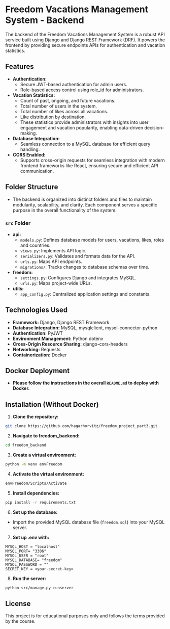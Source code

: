 # Freedom Vacations Management System - Backend

The backend of the Freedom Vacations Management System is a robust API service built using Django and Django REST Framework (DRF). It powers the frontend by providing secure endpoints APIs for authentication and vacation statistics. 


## Features

- **Authentication:**
    - Secure JWT-based authentication for admin users.
    - Role-based access control using role_id for administrators.
- **Vacation Statistics:**
    - Count of past, ongoing, and future vacations.
    - Total number of users in the system.
    - Total number of likes across all vacations.
    - Like distribution by destination.
    - These statistics provide administrators with insights into user engagement and vacation popularity, enabling data-driven decision-making.
- **Database Integration:**
    - Seamless connection to a MySQL database for efficient query handling.
- **CORS Enabled:**
    - Supports cross-origin requests for seamless integration with modern frontend frameworks like React, ensuring secure and efficient API communication.


## Folder Structure
- The backend is organized into distinct folders and files to maintain modularity, scalability, and clarity. Each component serves a specific purpose in the overall functionality of the system.

### `src` Folder
- **api:**
    - `models.py`: Defines database models for users, vacations, likes, roles and countries.
    - `views.py`: Implements API logic.
    - `serializers.py`: Validates and formats data for the API.
    - `urls.py`: Maps API endpoints.
    - `migrations/`: Tracks changes to database schemas over time.
- **freedom:**
    - `settings.py`: Configures Django and integrates MySQL.
    - `urls.py`: Maps project-wide URLs.
- **utils:**
    - `app_config.py`: Centralized application settings and constants.


## Technologies Used

- **Framework:** Django, Django REST Framework
- **Database Integration:** MySQL, mysqlclient, mysql-connector-python
- **Authentication:** PyJWT
- **Environment Management:** Python dotenv
- **Cross-Origin Resource Sharing:** django-cors-headers
- **Networking:** Requests
- **Containerization:** Docker


## Docker Deployment

- **Please follow the instructions in the overall `README.md` to deploy with Docker.**


## Installation (Without Docker)

1. **Clone the repository:**
```bash
git clone https://github.com/hagarhorvitz/freedom_project_part3.git
```

2. **Navigate to freedom_backend:**
```bash
cd freedom_backend
```

3. **Create a virtual environment:**
```bash
python -m venv envFreedom
```

4. **Activate the virtual environment:**
```bash
envFreedom/Scripts/Activate
```

5. **Install dependencies:**
```bash
pip install -r requirements.txt
```

6. **Set up the database:**
- Import the provided MySQL database file (`freedom.sql`) into your MySQL server.

7. **Set up .env with:**
```plain text
MYSQL_HOST = "localhost"
MYSQL_PORT= "3306"
MYSQL_USER = "root"
MYSQL_DATABASE= "freedom"
MYSQL_PASSWORD = ""
SECRET_KEY = <your-secret-key>
```

8. **Run the server:**
```bash
python src/manage.py runserver
```


## License

This project is for educational purposes only and follows the terms provided by the course.









